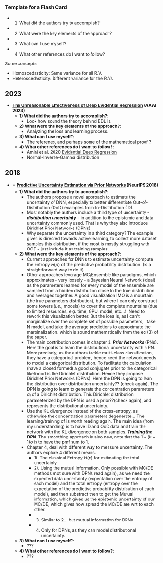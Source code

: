 ### Template for a Flash Card
  - 1) What did the authors try to accomplish?
  - 2) What were the key elements of the approach?
  - 3) What can I use myself?
  - 4) What other references do I want to follow?


Some concepts: 
 - Homoscedasticity: Same variance for all R.V.
 - Heteroscedasticity: Different variance for the R.Vs
  
## 2023
 - **[The Unreasonable Effectiveness of Deep Evidential Regression](https://openreview.net/forum?id=6XkISnR2dWo&referrer=%5Bthe%20profile%20of%20Nis%20Meinert%5D(%2Fprofile%3Fid%3D~Nis_Meinert1)) (AAAI 2023)**
   - **1) What did the authors try to accomplish?**: 
     - Look how sound the theory behind EDL is.
   - **2) What were the key elements of the approach?**:  
     - Analyzing the loss and learning process.
   - **3) What can I use myself?**:
     - The referenes, and perhaps some of the mathematical proof ?
   - **4) What other references do I want to follow?**: 
     - Amini et al. 2020 [Evidential Deep Regression](https://arxiv.org/abs/1910.02600)
     - Normal-Inverse-Gamma distribution

## 2018 
 - :star: **[Predictive Uncertainty Estimation via Prior Networks](https://proceedings.neurips.cc/paper_files/paper/2018/hash/3ea2db50e62ceefceaf70a9d9a56a6f4-Abstract.html) (NeurIPS 2018)**
   - **1) What did the authors try to accomplish?**: 
     - The authors propose a novel approach to estimate the uncertainty of DNN, especially to better differentiate Out-of-Distribution (OoD) examples from In-Distribution (ID). 
     - Most notably the authors include a third type of uncertainty - ***distribution uncertainty*** - in addition to the epistemic and data uncertainty commonly used. That is why they also introduce Dirichlet Prior Networks (DPNs)
     - Why separate the uncertainty in a third category? The example given is directed towards active learning, to collect more dataset samples this distribution, if the most is mostly struggling with OOD - just include it as training samples.
   - **2) What were the key elements of the approach?**:  
     - Current approaches for DNNs to estimate uncertainty compute the entropy $H(p)$ of the predictive probability distribution. (Is a straightforward way to do it).
     - Other approaches leverage MC/Ensemble like paradigms, which approximates - very loosely - a Bayesian Neural Network (ideal) as the parameters learned for every model of the ensemble are sampled from a hidden distribution close to the true distribution and averaged together. A good visualization IMO is a mountain (the true parameters distribution), but where I can only construct some towers (*i.e.*, models) to cover the complete mountains (due to limited resources, e.g. time, GPU, model, etc...). Need to rework this visualization better. But the idea is, as I can't marginalize over the complete set of possible parameters, I take N model, and take the average predictions to approximate the marginalization, which is sound mathematically from the eq (3) of the paper.
     - The main contribution comes in chapter 3. ***Prior Networks*** (PNs). Here the goal is to learn the distributional uncertainty with a PN. More precisely, as the authors tackle multi-class classification, they have a categorical problem, hence need the network needs to model a categorical distribution. To facilitate the calculation (have a closed formed) a good conjugate prior to the categorical likelihood is the Dirichlet distribution. Hence they propose Dirichlet Prior Networks (DPNs). Here the DPN is going to lean the distribution over distribution uncertainty?? (check again). The DPN is going to learn to generate the concentration parameters $\alpha_i$ of a Dirichlet distribution. This Dirichlet distribution parameterized by the DPN is used a prior??(check again), and represents the distributional uncertainty.
     - Use the KL divergence instead of the cross-entropy, as otherwise the concentration parameters degenerate... The learning/training of is worth reading again. The main idea (from my understanding) is to have ID and OoD data and train the network with the KL divergence on both samples. ***Training the DPN***. The smoothing approach is also new, note that the $1-(k-1)\sigma$ is to have the pmf sum to 1.
     - Chapter 4, deal with different way to measure uncertainty. The authors explore 4 different means.
       - 1). The classical Entropy $H(p)$ for estimating the total uncertainty
       - 2). Using the mutual information. Only possible with MC/DE methods (not sure with DPNs read again), as we need the expected data uncertainty (expectation over the entropy of each model) and the total entropy (entropy over the expectation of the predictive probability distribution of each model), and then substract then to get the Mutual information, which gives us the epistemic uncertainty of our MC/DE, which gives how spread the MC/DE are wrt to each other.
       - 3) Similar to 2... but mutual information for DPNs
       - 4) Only for DPNs, as they can model distributional uncertainty.
   - **3) What can I use myself?**:
     - ???
   - **4) What other references do I want to follow?**: 
     - ???

